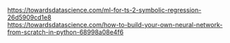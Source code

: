 https://towardsdatascience.com/ml-for-ts-2-symbolic-regression-26d5909cd1e8  
https://towardsdatascience.com/how-to-build-your-own-neural-network-from-scratch-in-python-68998a08e4f6
